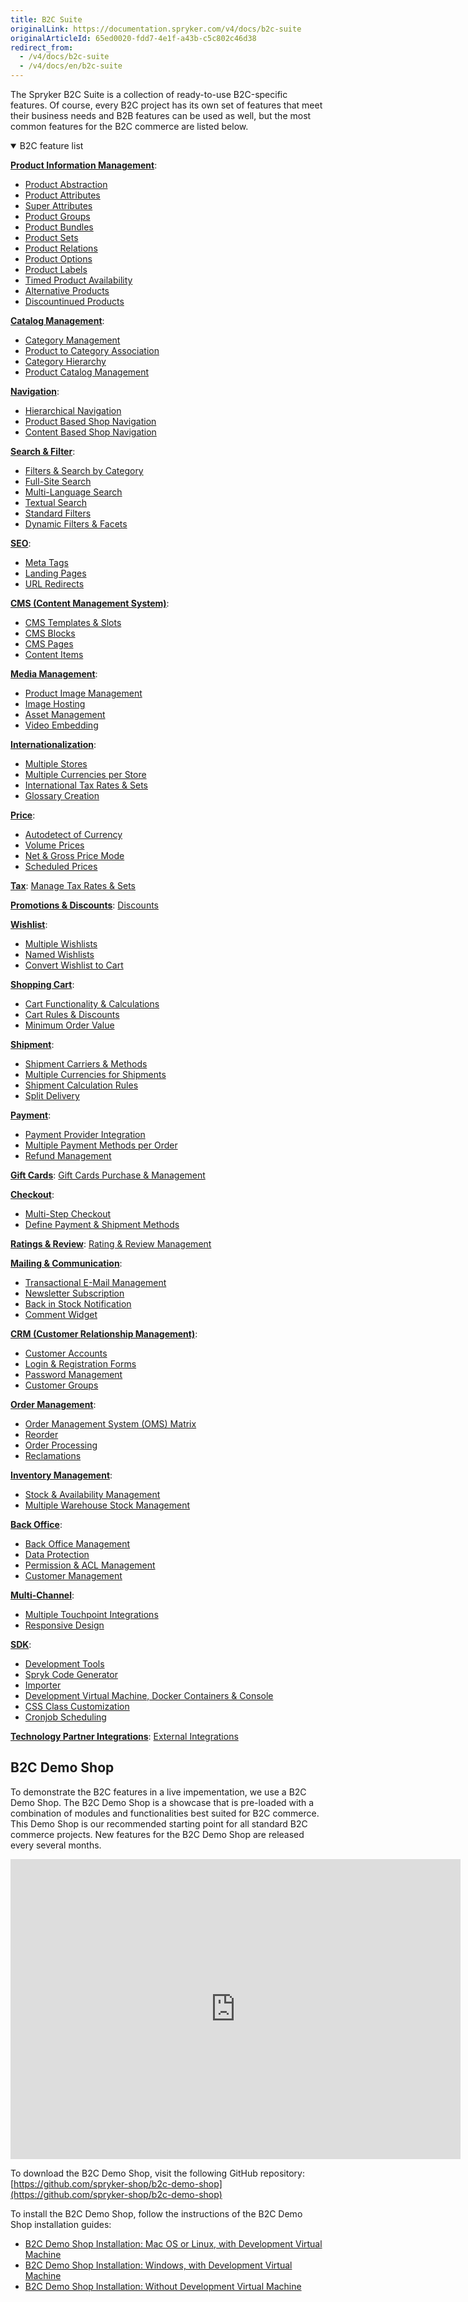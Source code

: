 ```yaml
---
title: B2C Suite
originalLink: https://documentation.spryker.com/v4/docs/b2c-suite
originalArticleId: 65ed0020-fdd7-4e1f-a43b-c5c802c46d38
redirect_from:
  - /v4/docs/b2c-suite
  - /v4/docs/en/b2c-suite
---
```


The Spryker B2С Suite is a collection of ready-to-use B2С-specific features. Of course, every B2С project has its own set of features that meet their business needs and B2B features can be used as well, but the most common features for the B2C commerce are listed below.

<details open>
<summary>B2C feature list</summary>

[**Product Information Management**](/docs/scos/dev/features/202001.0/product-information-management/product-information-management.html):

* [Product Abstraction](/docs/scos/dev/features/202001.0/product-information-management/product-abstraction.html)
* [Product Attributes](/docs/scos/dev/features/202001.0/product-information-management/product-attributes.html)
* [Super Attributes](/docs/scos/dev/features/202001.0/product-information-management/super-attributes.html)
* [Product Groups](/docs/scos/dev/features/202001.0/product-information-management/product-group.html)
* [Product Bundles](/docs/scos/dev/features/202001.0/product-information-management/product-bundles.html)
* [Product Sets](/docs/scos/dev/features/202001.0/product-information-management/product-set.html)
* [Product Relations](/docs/scos/dev/features/202001.0/product-information-management/product-relations/product-relations.html)
* [Product Options](/docs/scos/dev/features/202001.0/product-information-management/product-options/product-options.html)
* [Product Labels](/docs/scos/dev/features/202001.0/product-information-management/product-label.html)
* [Timed Product Availability](/docs/scos/dev/features/202001.0/product-information-management/timed-product-availability-feature-overview/timed-product-availability.html)
* [Alternative Products](/docs/scos/dev/features/202001.0/product-information-management/alternative-products/alternative-products.html)
* [Discountinued Products](/docs/scos/dev/features/202001.0/product-information-management/discontinued-products/discontinued-products.html)

[**Catalog Management**](/docs/scos/dev/features/202001.0/catalog-management/catalog-management.html):

* [Category Management](/docs/scos/dev/features/202001.0/catalog-management/category-management/category-management.html)
* [Product to Category Association](/docs/scos/dev/features/202001.0/catalog-management/product-to-category-association.html)
* [Category Hierarchy](/docs/scos/dev/features/202001.0/catalog-management/define-category-hierarchy.html)
* [Product Catalog Management](/docs/scos/dev/features/202001.0/catalog-management/product-catalog-management.html)

[**Navigation**](/docs/scos/dev/features/202001.0/navigation/navigation.html):

* [Hierarchical Navigation](/docs/scos/dev/features/202001.0/navigation/hierarchical-navigation.html)
* [Product Based Shop Navigation](/docs/scos/dev/features/202001.0/navigation/product-based-shop-navigation.html)
* [Content Based Shop Navigation](/docs/scos/dev/features/202001.0/navigation/content-based-shop-navigation.html)

[**Search & Filter**](/docs/scos/dev/features/202001.0/search-and-filter/search-and-filter.html):

* [Filters & Search by Category](/docs/scos/dev/features/202001.0/search-and-filter/filters-and-search-by-category.html)
* [Full-Site Search](/docs/scos/dev/features/202001.0/search-and-filter/full-site-search.html)
* [Multi-Language Search](/docs/scos/dev/features/202001.0/search-and-filter/multi-language-search.html)
* [Textual Search](/docs/scos/dev/features/202001.0/search-and-filter/textual-search.html)
* [Standard Filters](/docs/scos/dev/features/202001.0/search-and-filter/standard-filters.html)
* [Dynamic Filters & Facets](/docs/scos/dev/features/202001.0/search-and-filter/dynamic-filters-and-facets.html)

[**SEO**](/docs/scos/dev/features/202001.0/seo/seo.html):

* [Meta Tags](/docs/scos/dev/features/202001.0/seo/meta-tags.html)
* [Landing Pages](/docs/scos/dev/features/202001.0/seo/landing-pages.html)
* [URL Redirects](/docs/scos/dev/features/202001.0/seo/url-redirects.html)

[**CMS (Content Management System)**](/docs/scos/dev/features/202001.0/cms/cms.html):

* [CMS Templates & Slots](/docs/scos/dev/features/202001.0/cms/templates-and-slots/templates-and-slots.html)
* [CMS Blocks](/docs/scos/dev/features/202001.0/cms/cms.html-block)
* [CMS Pages](/docs/scos/dev/features/202001.0/cms/cms.html-page)
* [Content Items](/docs/scos/dev/features/202001.0/cms/content-items/content-items.html)

[**Media Management**](/docs/scos/dev/features/202001.0/media-management/media-management.html):

* [Product Image Management](https://documentation.spryker.com/v4/docs/product-images-overview)
* [Image Hosting](/docs/scos/dev/features/202001.0/media-management/image-hosting.html)
* [Asset Management](/docs/scos/dev/features/202001.0/media-management/asset-management/asset-management.html)
* [Video Embedding](/docs/scos/dev/features/202001.0/media-management/video-embedding.html)

[**Internationalization**](/docs/scos/dev/features/202001.0/internationalization/internationalization.html):

* [Multiple Stores](/docs/scos/dev/features/202001.0/internationalization/multiple-stores.html)
* [Multiple Currencies per Store](/docs/scos/dev/features/202001.0/internationalization/multiple-currencies-per-store.html)
* [International Tax Rates & Sets](/docs/scos/dev/features/202001.0/internationalization/international-tax-rates-and-sets.html)
* [Glossary Creation](/docs/scos/dev/features/202001.0/internationalization/glossary-creation/glossary-creation.html)

[**Price**](/docs/scos/dev/features/202001.0/price/price.html):

* [Autodetect of Currency](/docs/scos/dev/features/202001.0/price/auto-detect-of-currency.html)
* [Volume Prices](/docs/scos/dev/features/202001.0/price/volume-prices/volume-prices.html)
* [Net & Gross Price Mode](/docs/scos/dev/features/202001.0/price/net-and-gross-prices.html)
* [Scheduled Prices](/docs/scos/dev/features/202001.0/price/scheduled-prices/scheduled-prices.html)

[**Tax**](/docs/scos/dev/features/202001.0/tax/tax.html):
[Manage Tax Rates & Sets](/docs/scos/dev/features/202001.0/tax/manage-tax-rates-and-sets.html)

[**Promotions & Discounts**](/docs/scos/dev/features/202001.0/promotions-and-discounts/promotions-and-discounts.html):
[Discounts](/docs/scos/dev/features/202001.0/promotions-and-discounts/discount/discount.html)

[**Wishlist**](/docs/scos/dev/features/202001.0/wishlist/wishlist.html):

* [Multiple Wishlists](/docs/scos/dev/features/202001.0/wishlist/multiple-wishlists.html)
* [Named Wishlists](/docs/scos/dev/features/202001.0/wishlist/multiple-wishlists.html)
* [Convert Wishlist to Cart](/docs/scos/dev/features/202001.0/wishlist/convert-wishlist-to-cart.html)

[**Shopping Cart**](/docs/scos/dev/features/202001.0/shopping-cart/shopping-cart.html):

* [Cart Functionality & Calculations](/docs/scos/dev/features/202001.0/shopping-cart/shopping-cart.html-functionality-calculations)
* [Cart Rules & Discounts](/docs/scos/dev/features/202001.0/shopping-cart/shopping-cart.html-rules-discounts)
* [Minimum Order Value](/docs/scos/dev/features/202001.0/shopping-cart/minimum-order-value/minimum-order-value.html)

[**Shipment**](/docs/scos/dev/features/202001.0/shipment/shipment.html):

* [Shipment Carriers & Methods](/docs/scos/dev/features/202001.0/shipment/shipment.html-carriers-methods)
* [Multiple Currencies for Shipments](/docs/scos/dev/features/202001.0/shipment/multiple-currencies-for-shipments.html)
* [Shipment Calculation Rules](/docs/scos/dev/features/202001.0/shipment/shipment.html-calculation-rules)
* [Split Delivery](/docs/scos/dev/features/202001.0/order-management/split-delivery/split-delivery.html)

[**Payment**](/docs/scos/dev/features/202001.0/payment/payment.html):

* [Payment Provider Integration](/docs/scos/dev/features/202001.0/payment/payment.html-provider-integration)
* [Multiple Payment Methods per Order](/docs/scos/dev/features/202001.0/payment/payment.html-methods-overview)
* [Refund Management](/docs/scos/dev/features/202001.0/payment/refund-management.html)

[**Gift Cards**](/docs/scos/dev/features/202001.0/gift-cards/gift-cards.html):
[Gift Cards Purchase & Management](https://documentation.spryker.com/v4/docs/gift-card)

[**Checkout**](/docs/scos/dev/features/202001.0/checkout/checkout.html):

* [Multi-Step Checkout](/docs/scos/dev/features/202001.0/checkout/multi-step-checkout/multi-step-checkout.html)
* [Define Payment & Shipment Methods](/docs/scos/dev/features/202001.0/checkout/define-payment-and-shipment-methods.html)

[**Ratings & Review**](/docs/scos/dev/features/202001.0/rating-and-reviews/rating-and-reviews.html):
[Rating & Review Management](/docs/scos/dev/features/202001.0/rating-and-reviews/rating-and-review-management.html)

[**Mailing & Communication**](/docs/scos/dev/features/202001.0/mailing-and-communication/mailing-and-communication.html):

* [Transactional E-Mail Management](/docs/scos/dev/features/202001.0/mailing-and-communication/transactional-e-mail-management.html)
* [Newsletter Subscription](/docs/scos/dev/features/202001.0/mailing-and-communication/newsletter-subscription.html)
* [Back in Stock Notification](https://documentation.spryker.com/v4/docs/availability-notification)
* [Comment Widget](/docs/scos/dev/features/202001.0/mailing-and-communication/comments/comments.html)

[**CRM (Customer Relationship Management)**](/docs/scos/dev/features/202001.0/customer-relationship-management-crm/customer-relationship-management-crm.html):

* [Customer Accounts](/docs/scos/dev/features/202001.0/customer-relationship-management-crm/customer-accounts.html)
* [Login & Registration Forms](https://documentation.spryker.com/v4/docs/customer-registration-overview)
* [Password Management](/docs/scos/dev/features/202001.0/customer-relationship-management-crm/password-management.html)
* [Customer Groups](/docs/scos/dev/features/202001.0/customer-relationship-management-crm/customer-groups/customer-groups.html)

[**Order Management**](/docs/scos/dev/features/202001.0/order-management/order-management.html):

* [Order Management System (OMS) Matrix](/docs/scos/dev/features/202001.0/order-management/oms-order-management-system-matrix.html)
* [Reorder](/docs/scos/dev/features/202001.0/order-management/reorder.html)
* [Order Processing](/docs/scos/dev/features/202001.0/order-management/order-processing.html)
* [Reclamations](/docs/scos/dev/features/202001.0/order-management/reclamations/reclamations.html)

[**Inventory Management**](/docs/scos/dev/features/202001.0/inventory-management/inventory-management.html):

* [Stock & Availability Management](/docs/scos/dev/features/202001.0/inventory-management/stock-and-availability-management.html)
* [Multiple Warehouse Stock Management](/docs/scos/dev/features/202001.0/inventory-management/warehouse-management.html)

[**Back Office**](/docs/scos/dev/features/202001.0/back-office/back-office.html):

* [Back Office Management](https://documentation.spryker.com/v4/docs/spryker-core-back-office)
* [Data Protection](/docs/scos/dev/features/202001.0/back-office/data-protection.html)
* [Permission & ACL Management](/docs/scos/dev/features/202001.0/back-office/permission-and-acl-management.html)
* [Customer Management](https://documentation.spryker.com/v4/docs/customer-account-management)

[**Multi-Channel**](/docs/scos/dev/features/202001.0/multi-channel/multi-channel.html):

* [Multiple Touchpoint Integrations](/docs/scos/dev/features/202001.0/multi-channel/multiple-touchpoints-integration.html)
* [Responsive Design](/docs/scos/dev/features/202001.0/multi-channel/responsive-design.html)

[**SDK**](/docs/scos/dev/features/202001.0/sdk/development.html):

* [Development Tools](/docs/scos/dev/features/202001.0/sdk/development.html-tools)
* [Spryk Code Generator](/docs/scos/dev/features/202001.0/sdk/spryk-code-generator.html)
* [Importer](/docs/scos/dev/features/202001.0/sdk/importer.html)
* [Development Virtual Machine, Docker Containers & Console](/docs/scos/dev/features/202001.0/sdk/development-virtual-machine-docker-containers-and-console.html)
* [CSS Class Customization](/docs/scos/dev/features/202001.0/sdk/css-class-customization.html)
* [Cronjob Scheduling](/docs/scos/dev/features/202001.0/sdk/cronjob-scheduling.html)

[**Technology Partner Integrations**](/docs/scos/dev/features/202001.0/technology-partner-integrations/technology-partner-integrations.html):
[External Integrations](/docs/scos/dev/technology-partners/202001.0/technology-partner-integration.html)
<br>
</details>

## B2C Demo Shop
To demonstrate the B2C features in a live impementation, we use a B2C Demo Shop. The B2C Demo Shop is a showcase that is pre-loaded with a combination of modules and functionalities best suited for B2C commerce. This Demo Shop is our recommended starting point for all standard B2C commerce projects. New features for the B2C Demo Shop are released every several months.

<iframe src="https://fast.wistia.net/embed/iframe/uv4rj9o34p" title="B2C Demo Shop Overview" allowtransparency="true" frameborder="0" scrolling="no" class="wistia_embed" name="wistia_embed" allowfullscreen="0" mozallowfullscreen="0" webkitallowfullscreen="0" oallowfullscreen="0" msallowfullscreen="0" width="720" height="480"></iframe>
    
To download the B2C Demo Shop, visit the following GitHub repository: [https://github.com/spryker-shop/b2c-demo-shop](https://github.com/spryker-shop/b2c-demo-shop)
    
To install the B2C Demo Shop, follow the instructions of the B2C Demo Shop installation guides:

* [B2C Demo Shop Installation: Mac OS or Linux, with Development Virtual Machine](https://documentation.spryker.com/v4/docs/b2b-b2c-demo-shop-installation-mac-os-or-linux-with-devvm)
* [B2C Demo Shop Installation: Windows, with Development Virtual Machine](/docs/scos/dev/developer-guides/202001.0/installation/b2c-demo-shop-installation-guides/b2c-demo-shop-installation-windows-with-development-virtual-machine.html)
* [B2C Demo Shop Installation: Without Development Virtual Machine](/docs/scos/dev/developer-guides/202001.0/installation/b2c-demo-shop-installation-guides/b2c-demo-shop-installation-without-development-virtual-machine.html)
